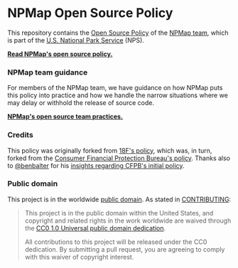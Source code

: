 # NPMap Open Source Policy

This repository contains the [Open Source Policy](policy.md) of the [NPMap team](http://www.nps.gov/npmap/), which is part of the [U.S. National Park Service](http://www.nps.gov/) (NPS).

**[Read NPMap's open source policy.](policy.md)**

### NPMap team guidance

For members of the NPMap team, we have guidance on how NPMap puts this policy into practice and how we handle the narrow situations where we may delay or withhold the release of source code.

**[NPMap's open source team practices.](practice.md)**

### Credits

This policy was originally forked from [18F's policy](https://github.com/18F/open-source-policy/), which was, in turn, forked from the [Consumer Financial Protection Bureau's policy](https://github.com/cfpb/source-code-policy). Thanks also to [@benbalter](https://github.com/benbalter) for his [insights regarding CFPB's initial policy](http://ben.balter.com/2012/04/10/whats-missing-from-cfpbs-awesome-new-source-code-policy/).

### Public domain

This project is in the worldwide [public domain](LICENSE.md). As stated in [CONTRIBUTING](CONTRIBUTING.md):

> This project is in the public domain within the United States, and copyright and related rights in the work worldwide are waived through the [CC0 1.0 Universal public domain dedication](https://creativecommons.org/publicdomain/zero/1.0/).
>
> All contributions to this project will be released under the CC0 dedication. By submitting a pull request, you are agreeing to comply with this waiver of copyright interest.

